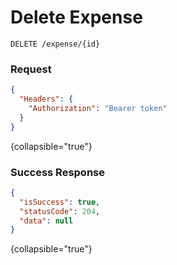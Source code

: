 # Delete Expense

```HTTP
DELETE /expense/{id}
```

### Request

```json
{
  "Headers": {
    "Authorization": "Bearer token"
  }
}
```
{collapsible="true"}

### Success Response

```json
{
  "isSuccess": true,
  "statusCode": 204,
  "data": null
}
```
{collapsible="true"}